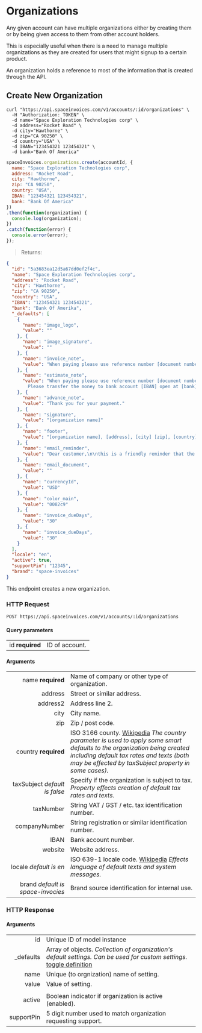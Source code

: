 # Organizations

Any given account can have multiple organizations either by creating them or by being given access to them from other account holders.

This is especially useful when there is a need to manage multiple organizations as they are created for users that might signup to a certain product.

An organization holds a reference to most of the information that is created through the API.

## Create New Organization

```shell
curl "https://api.spaceinvoices.com/v1/accounts/:id/organizations" \
  -H "Authorization: TOKEN" \
  -d name="Space Exploration Technologies corp" \
  -d address="Rocket Road" \
  -d city="Hawthorne" \
  -d zip="CA 90250" \
  -d country="USA" \
  -d IBAN="123454321 123454321" \
  -d bank="Bank Of America"
```
```javascript
spaceInvoices.organizations.create(accountId, {
  name: "Space Exploration Technologies corp",
  address: "Rocket Road",
  city: "Hawthorne",
  zip: "CA 90250",
  country: "USA",
  IBAN: "123454321 123454321",
  bank: "Bank Of America"
})
.then(function(organization) {
  console.log(organization);
})
.catch(function(error) {
  console.error(error);
});
```

> Returns:

```json
{
  "id": "5a3683ea12d5a67dd0ef2f4c",
  "name": "Space Exploration Technologies corp",
  "address": "Rocket Road",
  "city": "Hawthorne",
  "zip": "CA 90250",
  "country": "USA",
  "IBAN": "123454321 123454321",
  "bank": "Bank Of Amerika",
  "_defaults": [
    {
      "name": "image_logo",
      "value": ""
    }, {
      "name": "image_signature",
      "value": ""
    }, {
      "name": "invoice_note",
      "value": "When paying please use reference number [document number].\nPlease transfer the money to bank account [IBAN] open at [bank].\n\nThank you for your business."
    }, {
      "name": "estimate_note",
      "value": "When paying please use reference number [document number].\n
        Please transfer the money to bank account [IBAN] open at [bank]."
    }, {
      "name": "advance_note",
      "value": "Thank you for your payment."
    }, {
      "name": "signature",
      "value": "[organization name]"
    }, {
      "name": "footer",
      "value": "[organization name], [address], [city] [zip], [country]. IBAN: [IBAN] open at [bank]"
    }, {
      "name": "email_reminder",
      "value": "Dear customer,\n\nthis is a friendly reminder that the invoice [document number] is due on [document due].\n\nThank you and best regards,\n[organization name]"
    }, {
      "name": "email_document",
      "value": ""
    }, {
      "name": "currencyId",
      "value": "USD"
    }, {
      "name": "color_main",
      "value": "0082c9"
    }, {
      "name": "invoice_dueDays",
      "value": "30"
    }, {
      "name": "invoice_dueDays",
      "value": "30"
    }
  ],
  "locale": "en",
  "active": true,
  "supportPin": "12345",
  "brand": "space-invoices"
}
```

This endpoint creates a new organization.

### HTTP Request

`POST https://api.spaceinvoices.com/v1/accounts/:id/organizations`

#### Query parameters

|      |     |
| ---: | --- |
| id **required** | ID of account. |

#### Arguments

|      |     |
| ---: | --- |
| name **required** | Name of company or other type of organization. |
| address | Street or similar address. |
| address2 | Address line 2. |
| city | City name. |
| zip | Zip / post code. |
| country **required** | ISO 3166 county. [Wikipedia](https://en.wikipedia.org/wiki/ISO_3166-1) _The country parameter is used to apply some smart defaults to the organization being created including default tax rates and texts (both may be effected by taxSubject property in some cases)._ |
| taxSubject _default is *false*_ | Specify if the organization is subject to tax. _Property effects creation of default tax rates and texts._ |
| taxNumber | String VAT / GST / etc. tax identification number. |
| companyNumber | String registration or similar identification number. |
| IBAN | Bank account number. |
| website | Website address. |
| locale _default is *en*_ | ISO 639-1 locale code. [Wikipedia](https://en.wikipedia.org/wiki/List_of_ISO_639-1_codes) _Effects language of default texts and system messages._ |
| brand _default is *space-invocies*_ | Brand source identification for internal use. |

### HTTP Response

#### Arguments

|      |     |
| ---: | --- |
| id | Unique ID of model instance |
| _defaults | Array of objects. _Collection of organization's default settings._ _Can be used for custom settings._ [toggle definition](#expand) |
| name | Unique (to orgnization) name of setting. |
| value | Value of setting. |
| [](#empty) | |
| active | Boolean indicator if organization is active (enabled). |
| supportPin | 5 digit number used to match organization requesting support. |
